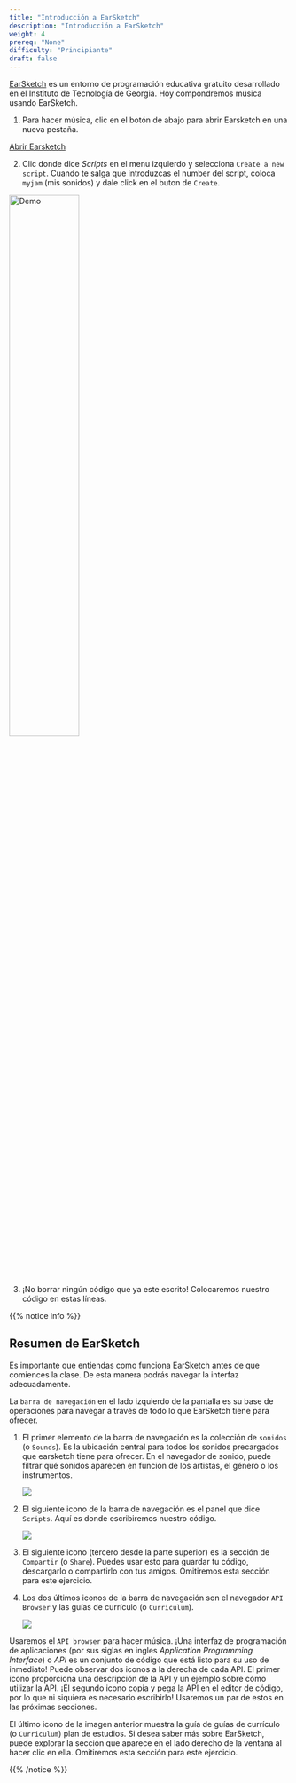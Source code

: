 ```yaml
---
title: "Introducción a EarSketch"
description: "Introducción a EarSketch"
weight: 4
prereq: "None"
difficulty: "Principiante"
draft: false
---
```


[EarSketch](https://en.wikipedia.org/wiki/EarSketch) es un entorno de programación educativa gratuito desarrollado en el Instituto de Tecnología de Georgia. Hoy compondremos música usando EarSketch. 

1. Para hacer música, clic en el botón de abajo para abrir Earsketch en una nueva pestaña.

<a class="my-2 mx-4 btn btn-info" href="https://earsketch.gatech.edu/earsketch2/" target="_blank">Abrir Earsketch</a>

2. Clic donde dice *Scripts* en el menu izquierdo y selecciona `Create a new script`. Cuando te salga que introduzcas el number del script, coloca `myjam` (mis sonidos) y dale click en el buton de `Create`.

<img src="../gif/createanewscript.gif" alt="Demo" width="50%"/>

3. ¡No borrar ningún código que ya este escrito! Colocaremos nuestro código en estas líneas.

{{% notice info %}} 

## Resumen de EarSketch

Es importante que entiendas como funciona EarSketch antes de que comiences la clase. De esta manera podrás navegar la interfaz adecuadamente. 

La `barra de navegación` en el lado izquierdo de la pantalla es su base de operaciones para navegar a través de todo lo que EarSketch tiene para ofrecer.

1. El primer elemento de la barra de navegación es la colección de `sonidos` (o `Sounds`). Es la ubicación central para todos los sonidos precargados que earsketch tiene para ofrecer. En el navegador de sonido, puede filtrar qué sonidos aparecen en función de los artistas, el género o los instrumentos.

    ![](../img/screenshot-navigation-sound-browser.png)

2. El siguiente icono de la barra de navegación es el panel que dice `Scripts`. Aquí es donde escribiremos nuestro código.

    ![](../img/screenshot-navigation-script.png)

3. El siguiente icono (tercero desde la parte superior) es la sección de `Compartir` (o `Share`). Puedes usar esto para guardar tu código, descargarlo o compartirlo con tus amigos. Omitiremos esta sección para este ejercicio.

4. Los dos últimos iconos de la barra de navegación son el navegador `API Browser` y las guías de currículo (o `Curriculum`).

    ![](../img/screenshot-navigation-api-curriculum.png)

Usaremos el  `API browser` para hacer música. ¡Una interfaz de programación de aplicaciones (por sus siglas en ingles *Application Programming Interface*) o *API* es un conjunto de código que está listo para su uso de inmediato! Puede observar dos iconos a la derecha de cada API. El primer icono proporciona una descripción de la API y un ejemplo sobre cómo utilizar la API. ¡El segundo icono copia y pega la API en el editor de código, por lo que ni siquiera es necesario escribirlo! Usaremos un par de estos en las próximas secciones.

El último icono de la imagen anterior muestra la guía de guías de currículo (o `Curriculum`) plan de estudios. Si desea saber más sobre EarSketch, puede explorar la sección que aparece en el lado derecho de la ventana al hacer clic en ella. Omitiremos esta sección para este ejercicio.

{{% /notice %}}